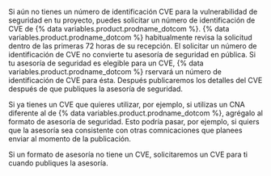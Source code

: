 Si aún no tienes un número de identificación CVE para la vulnerabilidad de seguridad en tu proyecto, puedes solicitar un número de identificación de CVE de {% data variables.product.prodname_dotcom %}. {% data variables.product.prodname_dotcom %} habitualmente revisa la solicitud dentro de las primeras 72 horas de su recepción. El solicitar un número de identificación de CVE no convierte tu asesoría de seguridad en pública. Si tu asesoría de seguridad es elegible para un CVE, {% data variables.product.prodname_dotcom %} rservará un número de identificación de CVE para ésta. Después publicaremos los detalles del CVE después de que publiques la asesoría de seguridad.

Si ya tienes un CVE que quieres utilizar, por ejemplo, si utilizas un CNA diferente al de {% data variables.product.prodname_dotcom %}, agrégalo al formato de asesoría de seguridad. Esto podría pasar, por ejemplo, si quiers que la asesoría sea consistente con otras comnicaciones que planees enviar al momento de la publicación.

Si un formato de asesoría no tiene un CVE, solicitaremos un CVE para ti cuando publiques la asesoría.